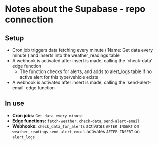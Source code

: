 # Notes about the Supabase - repo connection

## Setup

- Cron job triggers data fetching every minute ('Name: Get data every minute') and inserts into the weather_readings table
- A webhook is activated after insert is made, calling the 'check-data' edge function
  - The function checks for alerts, and adds to alert_logs table if no active alert for this type/vehicle exists
- A webhook is activated after insert is made, calling the 'send-alert-email' edge function

## In use

- **Cron jobs:** `Get data every minute`
- **Edge functions:** `fetch-weather`, `check-data`, `send-alert-email`
- **Webhooks:**
  `check_data_for_alerts` activates `AFTER INSERT` on `weather_readings`
  `send_alert_email` activates `AFTER INSERT` on `alert_logs`
